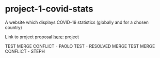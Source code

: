 # project-1-covid-stats
A website which displays COVID-19 statistics (globally and for a chosen country)

Link to project proposal [here](https://docs.google.com/document/d/1H_ldeklY8G99Q8QivvYfl_ga1NBM27Mv3pp_BKpcE7c/edit#heading=h.p8sxg1o7i0xr):
project

TEST MERGE CONFLICT - PAOLO 
TEST - RESOLVED MERGE
TEST MERGE CONFLICT - STEPH

